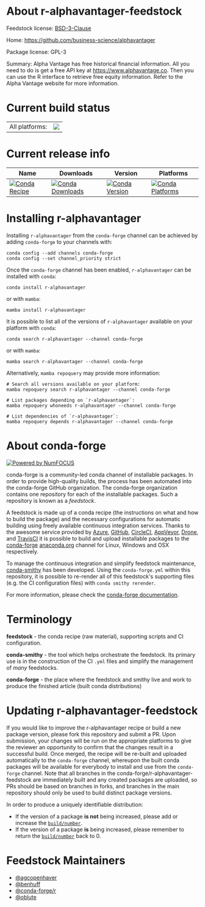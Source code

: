About r-alphavantager-feedstock
===============================

Feedstock license: [BSD-3-Clause](https://github.com/conda-forge/r-alphavantager-feedstock/blob/main/LICENSE.txt)

Home: https://github.com/business-science/alphavantager

Package license: GPL-3

Summary: Alpha Vantage has free historical financial information. All you need to do is get a free API key at <https://www.alphavantage.co>. Then you can use the R interface to retrieve free equity information. Refer to the Alpha Vantage website for more information.

Current build status
====================


<table><tr><td>All platforms:</td>
    <td>
      <a href="https://dev.azure.com/conda-forge/feedstock-builds/_build/latest?definitionId=9203&branchName=main">
        <img src="https://dev.azure.com/conda-forge/feedstock-builds/_apis/build/status/r-alphavantager-feedstock?branchName=main">
      </a>
    </td>
  </tr>
</table>

Current release info
====================

| Name | Downloads | Version | Platforms |
| --- | --- | --- | --- |
| [![Conda Recipe](https://img.shields.io/badge/recipe-r--alphavantager-green.svg)](https://anaconda.org/conda-forge/r-alphavantager) | [![Conda Downloads](https://img.shields.io/conda/dn/conda-forge/r-alphavantager.svg)](https://anaconda.org/conda-forge/r-alphavantager) | [![Conda Version](https://img.shields.io/conda/vn/conda-forge/r-alphavantager.svg)](https://anaconda.org/conda-forge/r-alphavantager) | [![Conda Platforms](https://img.shields.io/conda/pn/conda-forge/r-alphavantager.svg)](https://anaconda.org/conda-forge/r-alphavantager) |

Installing r-alphavantager
==========================

Installing `r-alphavantager` from the `conda-forge` channel can be achieved by adding `conda-forge` to your channels with:

```
conda config --add channels conda-forge
conda config --set channel_priority strict
```

Once the `conda-forge` channel has been enabled, `r-alphavantager` can be installed with `conda`:

```
conda install r-alphavantager
```

or with `mamba`:

```
mamba install r-alphavantager
```

It is possible to list all of the versions of `r-alphavantager` available on your platform with `conda`:

```
conda search r-alphavantager --channel conda-forge
```

or with `mamba`:

```
mamba search r-alphavantager --channel conda-forge
```

Alternatively, `mamba repoquery` may provide more information:

```
# Search all versions available on your platform:
mamba repoquery search r-alphavantager --channel conda-forge

# List packages depending on `r-alphavantager`:
mamba repoquery whoneeds r-alphavantager --channel conda-forge

# List dependencies of `r-alphavantager`:
mamba repoquery depends r-alphavantager --channel conda-forge
```


About conda-forge
=================

[![Powered by
NumFOCUS](https://img.shields.io/badge/powered%20by-NumFOCUS-orange.svg?style=flat&colorA=E1523D&colorB=007D8A)](https://numfocus.org)

conda-forge is a community-led conda channel of installable packages.
In order to provide high-quality builds, the process has been automated into the
conda-forge GitHub organization. The conda-forge organization contains one repository
for each of the installable packages. Such a repository is known as a *feedstock*.

A feedstock is made up of a conda recipe (the instructions on what and how to build
the package) and the necessary configurations for automatic building using freely
available continuous integration services. Thanks to the awesome service provided by
[Azure](https://azure.microsoft.com/en-us/services/devops/), [GitHub](https://github.com/),
[CircleCI](https://circleci.com/), [AppVeyor](https://www.appveyor.com/),
[Drone](https://cloud.drone.io/welcome), and [TravisCI](https://travis-ci.com/)
it is possible to build and upload installable packages to the
[conda-forge](https://anaconda.org/conda-forge) [anaconda.org](https://anaconda.org/)
channel for Linux, Windows and OSX respectively.

To manage the continuous integration and simplify feedstock maintenance,
[conda-smithy](https://github.com/conda-forge/conda-smithy) has been developed.
Using the ``conda-forge.yml`` within this repository, it is possible to re-render all of
this feedstock's supporting files (e.g. the CI configuration files) with ``conda smithy rerender``.

For more information, please check the [conda-forge documentation](https://conda-forge.org/docs/).

Terminology
===========

**feedstock** - the conda recipe (raw material), supporting scripts and CI configuration.

**conda-smithy** - the tool which helps orchestrate the feedstock.
                   Its primary use is in the construction of the CI ``.yml`` files
                   and simplify the management of *many* feedstocks.

**conda-forge** - the place where the feedstock and smithy live and work to
                  produce the finished article (built conda distributions)


Updating r-alphavantager-feedstock
==================================

If you would like to improve the r-alphavantager recipe or build a new
package version, please fork this repository and submit a PR. Upon submission,
your changes will be run on the appropriate platforms to give the reviewer an
opportunity to confirm that the changes result in a successful build. Once
merged, the recipe will be re-built and uploaded automatically to the
`conda-forge` channel, whereupon the built conda packages will be available for
everybody to install and use from the `conda-forge` channel.
Note that all branches in the conda-forge/r-alphavantager-feedstock are
immediately built and any created packages are uploaded, so PRs should be based
on branches in forks, and branches in the main repository should only be used to
build distinct package versions.

In order to produce a uniquely identifiable distribution:
 * If the version of a package **is not** being increased, please add or increase
   the [``build/number``](https://docs.conda.io/projects/conda-build/en/latest/resources/define-metadata.html#build-number-and-string).
 * If the version of a package **is** being increased, please remember to return
   the [``build/number``](https://docs.conda.io/projects/conda-build/en/latest/resources/define-metadata.html#build-number-and-string)
   back to 0.

Feedstock Maintainers
=====================

* [@agcopenhaver](https://github.com/agcopenhaver/)
* [@benhuff](https://github.com/benhuff/)
* [@conda-forge/r](https://github.com/orgs/conda-forge/teams/r/)
* [@oblute](https://github.com/oblute/)

